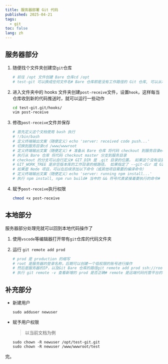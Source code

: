 ```yaml
---
title: 服务器部署 Git 代码
published: 2025-04-21
tags:
  - git
toc: false
lang: zh
---
```


## 服务器部分

1. 随便找个文件夹创建空`git`仓库
    
    ```bash
    # 前往 /opt 文件创建 Bare 仓库cd /opt
    # test-git 可以换成任何文件名# Bare 仓库即是没有工作路径的 Git 仓库, 可以从本地运行 git push 将代码推送到当前的 Bare 仓库中git init test-git.git --bare
    ```
    
2. 进入文件夹中的 hooks 文件夹创建`post-receive`文件，设置`hook`，这样每当仓库收到新的代码推送时，就可以运行一些动作
    
    ```bash
    cd test-git.git/hooks/
    vim post-receive
    ```
    
3. 修改`post-receive`文件并保存
    
    ```bash
    # 首先定义这个文档使用 bash 执行
    # !/bin/bash
    # 定义终端输出文案（随便定义）echo 'server: received code push...'
    # 切换到服务目录cd /www/wwwroot
    # 定义终端输出文案（随便定义）# 准备从 Bare 仓库 将代码 checkout 到服务目录echo 'server: checkout latest code from git...'
    # 执行从 Bare 仓库 将代码 checkout master 分支到服务目录
    # checkout 的分支可以自行定义# GIT_DIR 是 .git 目录的位置。 如果这个没有设置， Git 会按照目录树逐层向上查找 .git 目录，直到到达 ~ 或 /。
    # GIT_WORK_TREE 是非空版本库的工作目录的根路径。 如果指定了 --git-dir 或 GIT_DIR 但未指定 --work-tree、GIT_WORK_TREE 或 core.worktree，那么当前工作目录就会视作工作树的顶级目录。git --git-dir=/opt/test-git.git --work-tree=/www/wwwroot/test checkout master -f
    # 如果是 Node 项目，可以在后续添加以下命令（或其他项目需要的编译命令）
    # 定义终端输出文案（随便定义）echo 'server: running npm install...'
    # 执行 npm install, npm run build# 当中的 && 符号代表紧接着要执行的命令# 句末的反斜杠是连接下一行的意思npm install \&& echo 'server: building...' \&& npm run build \&& echo 'server: done.'
    ```
    
4. 赋予`post-receive`执行权限
    
    ```bash
    chmod +x post-receive
    ```

## 本地部分

服务器部分处理完就可以回到本地代码操作了

1. 使用`vscode`等编辑器打开带有`git`仓库的代码文件夹
2. 运行 `git remote add prod`
    
    ```bash
    # prod 是 production 的缩写
    # root 是服务器的登录名称，后期可以创建一个低权限的账号进行操作
    # 然后是服务器的IP，以及Git Bare 仓库的路径git remote add prod ssh://root@IP地址/opt/test-git.git
    # 执行 git remote -v 查看新增的 prod 是否正确# remote 是远端代码托管平台的地址git remote -v# 执行 git push prod master 将代码推送到服务器# 就可以看到在 hooks/post-receive 中以'server: ' 开头的讯息，就是定义的post-receive hook 所执行的指令git push prod master
    ```

## 补充部分

- 新建用户
    
    ```
    sudo adduser newuser
    ```
    
- 赋予用户权限
    
    > 以当前文档为例
    
    ```
    sudo chown -R newuser /opt/test-git.git
    sudo chown -R newuser /www/wwwroot/test
    ```

完。
